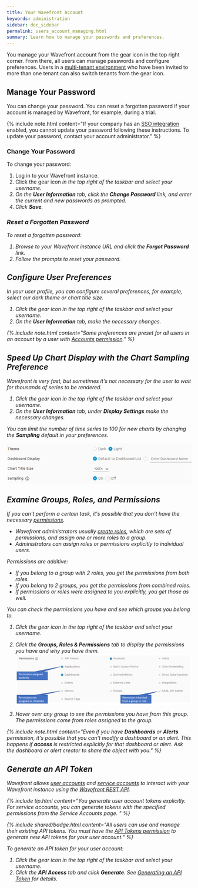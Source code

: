 ```yaml
---
title: Your Wavefront Account
keywords: administration
sidebar: doc_sidebar
permalink: users_account_managing.html
summary: Learn how to manage your passwords and preferences.
---
```

You manage your Wavefront account from the gear icon in the top right corner. From there, all users can manage passwords and configure preferences. Users in a [multi-tenant environment](authentication.html#multi-tenant-authentication) who have been invited to more than one tenant can also switch tenants from the gear icon.

## Manage Your Password

You can change your password. You can reset a forgotten password if your account is managed by Wavefront, for example, during a trial.

{% include note.html content="If your company has an [SSO integration](authentication.html) enabled, you cannot update your password following these instructions. To update your password, contact your account administrator." %}

### Change Your Password

To change your password:

1. Log in to your Wavefront instance.
2. Click the gear icon <i class="fa fa-cog"/> in the top right of the taskbar and select your username.
3. On the **User Information** tab, click the **Change Password** link, and enter the current and new passwords as prompted.
4. Click **Save**.

### Reset a Forgotten Password

To reset a forgotten password:

1. Browse to your Wavefront instance URL and click the **Forgot Password** link.
2. Follow the prompts to reset your password.


## Configure User Preferences

In your user profile, you can configure several preferences, for example, select our dark theme or chart title size.

1. Click the gear icon <i class="fa fa-cog"/> in the top right of the taskbar and select your username.
1. On the **User Information** tab, make the necessary changes.


{% include note.html content="Some preferences are preset for all users in an account by a user with [Accounts permission](permissions_overview.html)." %}


## Speed Up Chart Display with the Chart Sampling Preference

Wavefront is very fast, but sometimes it's not necessary for the user to wait for thousands of series to be rendered.

1. Click the gear icon <i class="fa fa-cog"/> in the top right of the taskbar and select your username.
1. On the **User Information** tab, under **Display Settings** make the necessary changes.

You can limit the number of time series to 100 for new charts by changing the **Sampling** default in your preferences.

![sampling preference](images/sampling_preference.png)


## Examine Groups, Roles, and Permissions

If you can't perform a certain task, it's possible that you don't have the necessary [permissions](permissions_overview.html).
* Wavefront administrators usually [create roles](users_roles.html), which are sets of permissions, and assign one or more roles to a group.
* Administrators can assign roles or permissions explicitly to individual users.

Permissions are additive:
* If you belong to a group with 2 roles, you get the permissions from both roles.
* If you belong to 2 groups, you get the permissions from combined roles.
* If permissions or roles were assigned to you explicitly, you get those as well.

You can check the permissions you have and see which groups you belong to.
1. Click the gear icon <i class="fa fa-cog"/> in the top right of the taskbar and select your username.
2. Click the **Groups, Roles & Permissions** tab to display the permissions you have and why you have them.
![groups and permissions](images/groups_and_permissions.png)

3. Hover over any group to see the permissions you have from this group. The permissions come from roles assigned to the group.

{% include note.html content="Even if you have **Dashboards** or **Alerts** permission, it's possible that you can't modify a dashboard or an alert. This happens if **access** is restricted explicitly for that dashboard or alert. Ask the dashboard or alert creator to share the object with you." %}

## Generate an API Token

Wavefront allows [user accounts](user-accounts.html) and [service accounts](service-accounts.html) to interact with your Wavefront instance using the [Wavefront REST API](wavefront_api.html).

{% include tip.html content="You generate user account tokens explicitly. For service accounts, you can generate tokens with the specified permissions from the Service Accounts page. " %}

{% include shared/badge.html content="All users can use and manage their existing API tokens. You must have the [API Tokens permission](permissions_overview.html) to generate new API tokens for your user account." %}

To generate an API token for your user account:

1. Click the gear icon <i class="fa fa-cog"/> in the top right of the taskbar and select your username.
2. Click the **API Access** tab and click **Generate**. See [Generating an API Token](wavefront_api.html#generating-an-api-token) for details.
